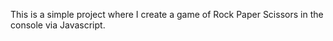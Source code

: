 This is a simple project where I create a game of Rock Paper Scissors in the console via Javascript.
